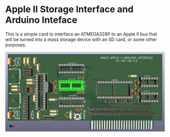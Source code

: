# Apple II Storage Interface and Arduino Inteface

This is a simple card to interface an ATMEGA328P to an Apple II bus that will be turned into a mass storage device with an SD card, or some other purposes.

![Apple2Card](Apple2Card/Apple2Card.png)
